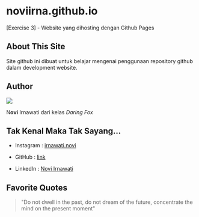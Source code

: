 # noviirna.github.io
 [Exercise 3] - Website yang dihosting dengan Github Pages


## About This Site

Site github ini dibuat untuk belajar mengenai penggunaan repository github dalam development website.


## Author

![](https://pbs.twimg.com/profile_images/1102979595593146368/mFxcwED6_400x400.jpg)



N**ovi** Irnawati dari kelas _Daring Fox_


## Tak Kenal Maka Tak Sayang...

* Instagram : [irnawati.novi](instagram.com/irnawati.novi)

* GitHub : [link](https://github.com/noviirna/)

* LinkedIn : [Novi Irnawati](https://www.linkedin.com/in/novi-irnawati/)


## Favorite Quotes
>"Do not dwell in the past, do not dream of the future, concentrate the mind on the present moment"
